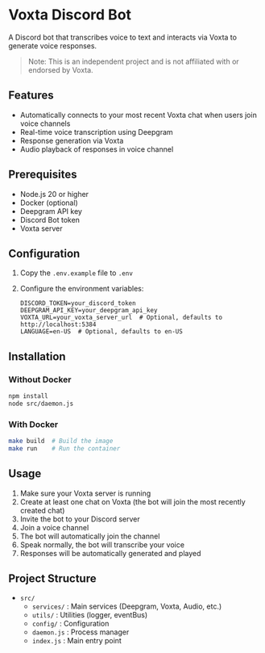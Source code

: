 # Voxta Discord Bot

A Discord bot that transcribes voice to text and interacts via Voxta to generate voice responses.

> Note: This is an independent project and is not affiliated with or endorsed by Voxta.

## Features

- Automatically connects to your most recent Voxta chat when users join voice channels
- Real-time voice transcription using Deepgram
- Response generation via Voxta
- Audio playback of responses in voice channel

## Prerequisites

- Node.js 20 or higher
- Docker (optional)
- Deepgram API key
- Discord Bot token
- Voxta server

## Configuration

1. Copy the `.env.example` file to `.env`
2. Configure the environment variables:

   ```
   DISCORD_TOKEN=your_discord_token
   DEEPGRAM_API_KEY=your_deepgram_api_key
   VOXTA_URL=your_voxta_server_url  # Optional, defaults to http://localhost:5384
   LANGUAGE=en-US  # Optional, defaults to en-US
   ```

## Installation

### Without Docker

```bash
npm install
node src/daemon.js
```

### With Docker

```bash
make build  # Build the image
make run    # Run the container
```

## Usage

1. Make sure your Voxta server is running
2. Create at least one chat on Voxta (the bot will join the most recently created chat)
3. Invite the bot to your Discord server
2. Join a voice channel
3. The bot will automatically join the channel
4. Speak normally, the bot will transcribe your voice
5. Responses will be automatically generated and played

## Project Structure

- `src/`
  - `services/` : Main services (Deepgram, Voxta, Audio, etc.)
  - `utils/` : Utilities (logger, eventBus)
  - `config/` : Configuration
  - `daemon.js` : Process manager
  - `index.js` : Main entry point
